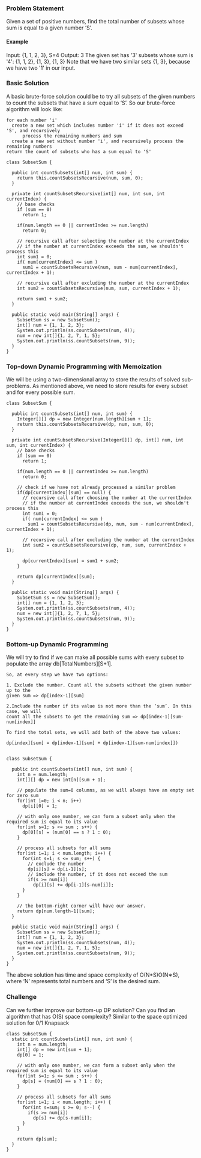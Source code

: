 ### Problem Statement
Given a set of positive numbers, find the total number of subsets whose sum is equal to a given number ‘S’.

#### Example
Input: {1, 1, 2, 3}, S=4
Output: 3
The given set has '3' subsets whose sum is '4': {1, 1, 2}, {1, 3}, {1, 3}
Note that we have two similar sets {1, 3}, because we have two '1' in our input.

### Basic Solution
A basic brute-force solution could be to try all subsets of the given numbers to count the subsets that have a sum equal 
to ‘S’. So our brute-force algorithm will look like:

```
for each number 'i' 
  create a new set which includes number 'i' if it does not exceed 'S', and recursively   
      process the remaining numbers and sum
  create a new set without number 'i', and recursively process the remaining numbers 
return the count of subsets who has a sum equal to 'S'
```

```
class SubsetSum {

  public int countSubsets(int[] num, int sum) {
    return this.countSubsetsRecursive(num, sum, 0);
  }

  private int countSubsetsRecursive(int[] num, int sum, int currentIndex) {
    // base checks
    if (sum == 0)
      return 1;

    if(num.length == 0 || currentIndex >= num.length)
      return 0;

    // recursive call after selecting the number at the currentIndex
    // if the number at currentIndex exceeds the sum, we shouldn't process this
    int sum1 = 0;
    if( num[currentIndex] <= sum )
      sum1 = countSubsetsRecursive(num, sum - num[currentIndex], currentIndex + 1);

    // recursive call after excluding the number at the currentIndex
    int sum2 = countSubsetsRecursive(num, sum, currentIndex + 1);

    return sum1 + sum2;
  }

  public static void main(String[] args) {
    SubsetSum ss = new SubsetSum();
    int[] num = {1, 1, 2, 3};
    System.out.println(ss.countSubsets(num, 4));
    num = new int[]{1, 2, 7, 1, 5};
    System.out.println(ss.countSubsets(num, 9));
  }
}
```

### Top-down Dynamic Programming with Memoization
We will be using a two-dimensional array to store the results of solved sub-problems. As mentioned above, 
we need to store results for every subset and for every possible sum.

```
class SubsetSum {

  public int countSubsets(int[] num, int sum) {
    Integer[][] dp = new Integer[num.length][sum + 1];
    return this.countSubsetsRecursive(dp, num, sum, 0);
  }

  private int countSubsetsRecursive(Integer[][] dp, int[] num, int sum, int currentIndex) {
    // base checks
    if (sum == 0)
      return 1;

    if(num.length == 0 || currentIndex >= num.length)
      return 0;

    // check if we have not already processed a similar problem
    if(dp[currentIndex][sum] == null) {
      // recursive call after choosing the number at the currentIndex
      // if the number at currentIndex exceeds the sum, we shouldn't process this
      int sum1 = 0;
      if( num[currentIndex] <= sum )
        sum1 = countSubsetsRecursive(dp, num, sum - num[currentIndex], currentIndex + 1);

      // recursive call after excluding the number at the currentIndex
      int sum2 = countSubsetsRecursive(dp, num, sum, currentIndex + 1);

      dp[currentIndex][sum] = sum1 + sum2;
    }

    return dp[currentIndex][sum];
  }

  public static void main(String[] args) {
    SubsetSum ss = new SubsetSum();
    int[] num = {1, 1, 2, 3};
    System.out.println(ss.countSubsets(num, 4));
    num = new int[]{1, 2, 7, 1, 5};
    System.out.println(ss.countSubsets(num, 9));
  }
}
```

### Bottom-up Dynamic Programming
We will try to find if we can make all possible sums with every subset to populate the array db[TotalNumbers][S+1].

```
So, at every step we have two options:

1. Exclude the number. Count all the subsets without the given number up to the 
given sum => dp[index-1][sum]

2.Include the number if its value is not more than the ‘sum’. In this case, we will 
count all the subsets to get the remaining sum => dp[index-1][sum-num[index]]

To find the total sets, we will add both of the above two values:

dp[index][sum] = dp[index-1][sum] + dp[index-1][sum-num[index]])
   
```

```
class SubsetSum {

  public int countSubsets(int[] num, int sum) {
    int n = num.length;
    int[][] dp = new int[n][sum + 1];

    // populate the sum=0 columns, as we will always have an empty set for zero sum
    for(int i=0; i < n; i++)
      dp[i][0] = 1;

    // with only one number, we can form a subset only when the required sum is equal to its value
    for(int s=1; s <= sum ; s++) {
      dp[0][s] = (num[0] == s ? 1 : 0);
    }

    // process all subsets for all sums
    for(int i=1; i < num.length; i++) {
      for(int s=1; s <= sum; s++) {
        // exclude the number
        dp[i][s] = dp[i-1][s];
        // include the number, if it does not exceed the sum
        if(s >= num[i])
          dp[i][s] += dp[i-1][s-num[i]];
      }
    }

    // the bottom-right corner will have our answer.
    return dp[num.length-1][sum];
  }

  public static void main(String[] args) {
    SubsetSum ss = new SubsetSum();
    int[] num = {1, 1, 2, 3};
    System.out.println(ss.countSubsets(num, 4));
    num = new int[]{1, 2, 7, 1, 5};
    System.out.println(ss.countSubsets(num, 9));
  }
}
```

The above solution has time and space complexity of O(N*S)O(N∗S), where ‘N’ represents total numbers and ‘S’ is the 
desired sum.

### Challenge
Can we further improve our bottom-up DP solution? Can you find an algorithm that has O(S) space complexity?
Similar to the space optimized solution for 0/1 Knapsack

```
class SubsetSum {
  static int countSubsets(int[] num, int sum) {
    int n = num.length;
    int[] dp = new int[sum + 1];
    dp[0] = 1;

    // with only one number, we can form a subset only when the required sum is equal to its value
    for(int s=1; s <= sum ; s++) {
      dp[s] = (num[0] == s ? 1 : 0);
    }

    // process all subsets for all sums
    for(int i=1; i < num.length; i++) {
      for(int s=sum; s >= 0; s--) {
        if(s >= num[i])
          dp[s] += dp[s-num[i]];
      }
    }

    return dp[sum];
  }
}
```





